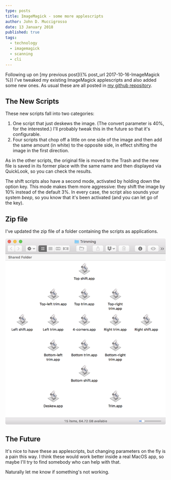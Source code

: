 ```yaml
---
type: posts 
title: ImageMagick - some more applescripts
author: John D. Muccigrosso
date: 13 January 2018
published: true
tags:
  - technology
  - imagemagick
  - scanning
  - cli
---
```


Following up on [my previous post]({% post_url 2017-10-16-ImageMagick %}) I've tweaked my existing ImageMagick applescripts and also added some new ones. As usual these are all posted in [my github repository](https://github.com/Jmuccigr/AppleScripts/tree/master/ImageMagick).

## The New Scripts

These new scripts fall into two categories:

1. One script that just deskews the image. (The convert parameter is 40%, for the interested.) I'll probably tweak this in the future so that it's configurable.
1. Four scripts that chop off a little on one side of the image and then add the same amount (in white) to the opposite side, in effect shifting the image in the first direction.

As in the other scripts, the original file is moved to the Trash and the new file is saved in its former place with the same name and then displayed via QuickLook, so you can check the results.

The shift scripts also have a second mode, activated by holding down the option key. This mode makes them more aggressive: they shift the image by 10% instead of the default 3%. In every case, the script also sounds your system *beep*, so you know that it's been activated (and you can let go of the key).

## Zip file

I've updated the zip file of a folder containing the scripts as applications.

![Contents of the zip file.](/images/trim_apps_2.png)

## The Future

It's nice to have these as applescripts, but changing parameters on the fly is a pain this way. I think these would work better inside a real MacOS app, so maybe I'll try to find somebody who can help with that.

Naturally let me know if something's not working.
